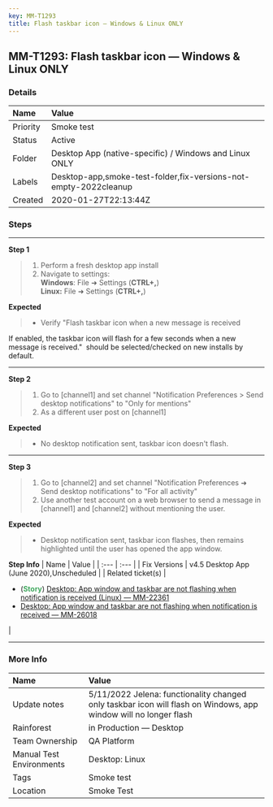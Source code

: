 ```yaml
---
key: MM-T1293
title: Flash taskbar icon — Windows & Linux ONLY
---
```


## MM-T1293: Flash taskbar icon — Windows & Linux ONLY

### Details

| Name     | Value                                                            |
| :------- | :--------------------------------------------------------------- |
| Priority | Smoke test                                                       |
| Status   | Active                                                           |
| Folder   | Desktop App (native-specific) / Windows and Linux ONLY           |
| Labels   | Desktop-app,smoke-test-folder,fix-versions-not-empty-2022cleanup |
| Created  | 2020-01-27T22:13:44Z                                             |

### Steps

<hr/>

**Step 1**

> <article><ol><li>Perform a fresh desktop app install </li><li>Navigate to settings:<br /><strong>Windows</strong>: File ➜ Settings (<strong>CTRL+,</strong>)<br /><strong>Linux:</strong> File ➜ Settings (<strong>CTRL+,</strong>)</li></ol></article>

**Expected**

> <article><ul><li><p>Verify "Flash taskbar icon when a new message is received

If enabled, the taskbar icon will flash for a few seconds when a new message is received."  should be selected/checked on new installs by default. </p></li></ul></article>

<hr/>

**Step 2**

> <article><ol><li>Go to [channel1] and set channel "Notification Preferences &gt; Send desktop notifications" to "Only for mentions"</li><li>As a different user post on [channel1] </li></ol></article>

**Expected**

> <article><ul><li>No desktop notification sent, taskbar icon doesn't flash.</li></ul></article>

<hr/>

**Step 3**

> <article><ol><li>Go to [channel2] and set channel "Notification Preferences ➜ Send desktop notifications" to "For all activity"</li><li>Use another test account on a web browser to send a message in [channel1] and [channel2] without mentioning the user.</li></ol></article>

**Expected**

> <article><ul><li>Desktop notification sent, taskbar icon flashes, then remains highlighted until the user has opened the app window.</li></ul></article>

**Step Info**
| Name | Value |
| :--- | :--- |
| Fix Versions | v4.5 Desktop App (June 2020),Unscheduled |
| Related ticket(s) | <ul><li>(<strong><span style="color:rgb(65, 168, 95)">Story</span></strong>) <a href="https://mattermost.atlassian.net/browse/MM-22361">Desktop: App window and taskbar are not flashing when notification is received (Linux) — MM-22361</a></li><li><a href="https://mattermost.atlassian.net/browse/MM-26018">Desktop: App window and taskbar are not flashing when notification is received — MM-26018</a></li></ul> |

<hr/>

### More Info

| Name                     | Value                                                                                                            |
| :----------------------- | :--------------------------------------------------------------------------------------------------------------- |
| Update notes             | 5/11/2022 Jelena: functionality changed only taskbar icon will flash on Windows, app window will no longer flash |
| Rainforest               | in Production — Desktop                                                                                          |
| Team Ownership           | QA Platform                                                                                                      |
| Manual Test Environments | Desktop: Linux                                                                                                   |
| Tags                     | Smoke test                                                                                                       |
| Location                 | Smoke Test                                                                                                       |
